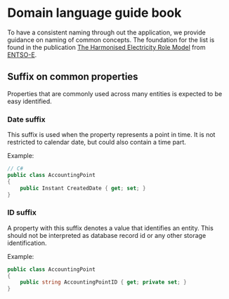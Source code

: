 # Domain language guide book

To have a consistent naming through out the application, we provide guidance on naming of common concepts. The foundation for the list is found in the publication [The Harmonised Electricity Role Model](https://eepublicdownloads.entsoe.eu/clean-documents/EDI/Library/HRM/Harmonised_Role_Model_2020-01.pdf) from [ENTSO-E](https://www.entsoe.eu/).

## Suffix on common properties

Properties that are commonly used across many entities is expected to be easy identified.

### Date suffix

This suffix is used when the property represents a point in time. It is not restricted to calendar date, but could also contain a time part.

Example:

``` csharp
// C#
public class AccountingPoint 
{
    public Instant CreatedDate { get; set; }
}
```

### ID suffix

A property with this suffix denotes a value that identifies an entity. This should not be interpreted as database record id or any other storage identification.

Example:

``` csharp
public class AccountingPoint
{
    public string AccountingPointID { get; private set; }
}
```
